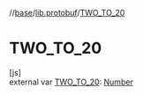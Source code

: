 //[base](../../index.md)/[lib.protobuf](index.md)/[TWO_TO_20](-t-w-o_-t-o_20.md)

# TWO_TO_20

[js]\
external var [TWO_TO_20](-t-w-o_-t-o_20.md): [Number](https://kotlinlang.org/api/latest/jvm/stdlib/kotlin/-number/index.html)
